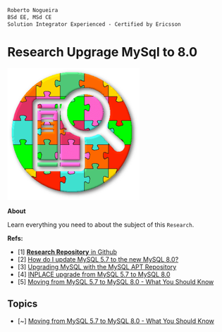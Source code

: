 ```
Roberto Nogueira  
BSd EE, MSd CE
Solution Integrator Experienced - Certified by Ericsson
```
# Research Upgrage MySql to 8.0

![project image](images/research.png)

**About**

Learn everything you need to about the subject of this `Research`.

**Refs:**

* [1] [**Research Repository** in Github](https://github.com/enogrob/research-upgrade-mysql-to-8.0)
* [2] [How do I update MySQL 5.7 to the new MySQL 8.0?](https://stackoverflow.com/questions/49963923/how-do-i-update-mysql-5-7-to-the-new-mysql-8-0)
* [3] [Upgrading MySQL with the MySQL APT Repository](https://dev.mysql.com/doc/mysql-apt-repo-quick-guide/en/#repo-qg-apt-upgrading)
* [4] [INPLACE upgrade from MySQL 5.7 to MySQL 8.0](https://mysqlserverteam.com/inplace-upgrade-from-mysql-5-7-to-mysql-8-0/)
* [5] [Moving from MySQL 5.7 to MySQL 8.0 - What You Should Know](https://severalnines.com/database-blog/moving-mysql-57-mysql-80-what-you-should-know)

## Topics

* [~] [Moving from MySQL 5.7 to MySQL 8.0 - What You Should Know](https://severalnines.com/database-blog/moving-mysql-57-mysql-80-what-you-should-know)

